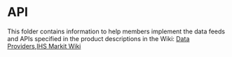 API
===

This folder contains information to help members implement the data feeds and APIs
specified in the product descriptions in the Wiki: [Data Providers](https://github.com/fintechsandbox/project-sandcastle/wiki/Sandbox-Participants),[IHS Markit Wiki](https://github.com/fintechsandbox/project-sandcastle/wiki/ihs_markit)

